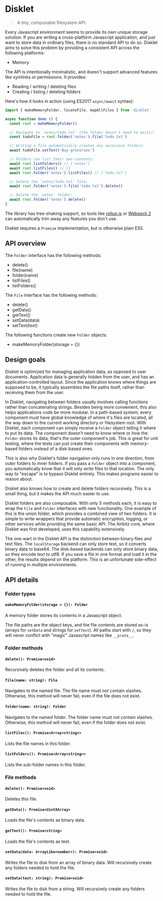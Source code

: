 # Disklet

> A tiny, composable filesystem API.

Every Javascript environment seems to provide its own unique storage solution. If you are writing a cross-platform Javascript application, and just want to store data in ordinary files, there is no standard API to do so. Disklet aims to solve this problem by providing a consistent API across the following platforms:

* Memory

The API is intentionally minimalistic, and doesn't support advanced features like symlinks or permissions. It provides:

* Reading / writing / deleting files
* Creating / listing / deleting folders

Here's how it looks in action (using ES2017 `async/await` syntax):

```javascript
import { makeMemoryFolder, locateFile, mapAllFiles } from 'disklet'

async function demo () {
  const root = makeMemoryFolder()

  // Navigate to `notes/todo.txt` (the folder doesn't need to exist):
  const todoFile = root.folder('notes').file('todo.txt')

  // Writing a file automatically creates any necessary folders:
  await todoFile.setText('Buy groceries')

  // Folders can list their own contents:
  await root.listFolders() // ['notes']
  await root.listFiles() // []
  await root.folder('notes').listFiles() // ['todo.txt']

  // Delete the `notes/todo.txt` file:
  await root.folder('notes').file('todo.txt').delete()

  // Delete the `notes` folder:
  await root.folder('notes').delete()
}
```

The library has tree-shaking support, so tools like [rollup.js](https://rollupjs.org/) or [Webpack 2](https://webpack.js.org/) can automatically trim away any features you don't use.

Disklet requires a `Promise` implementation, but is otherwise plain ES5.

## API overview

The `Folder` interface has the following methods:

* delete()
* file(name)
* folder(name)
* listFiles()
* listFolders()

The `File` interface has the following methods:

* delete()
* getData()
* getText()
* setData(data)
* setText(text)

The following functions create new `Folder` objects:

* makeMemoryFolder(storage = {})

## Design goals

Disklet is optimized for managing application data, as opposed to user documents. Application data is generally hidden from the user, and has an application-controlled layout. Since the application knows where things are supposed to be, it typically assembles the file paths itself, rather than receiving them from the user.

In Disklet, navigating between folders usually involves calling functions rather than concatenating strings. Besides being more convenient, this also helps applications code be more modular. In a path-based system, every component must have global knowledge of where it's files are located, all the way down to the current working directory or filesystem root. With Disklet, each component can simply receive a `Folder` object telling it where to put its data. The component doesn't need to know where or how the `Folder` stores its data; that's the outer component's job. This is great for unit testing, where the tests can just create their components with memory-based folders instead of a disk-based ones.

This is also why Disklet's folder navigation only runs in one direction, from outer folders to inner folders. If you pass a `Folder` object into a component, you automatically know that it will only write files to that location. The only way to "escape" is to bypass Disklet entirely. This makes programs easier to reason about.

Disklet also knows how to create and delete folders recursively. This is a small thing, but it makes the API much easier to use.

Disklet folders are also composable. With only 5 methods each, it is easy to wrap the `File` and `Folder` interfaces with new functionality. One example of this is the union folder, which provides a combined view of two folders. It is simple to write wrappers that provide automatic encryption, logging, or other services while providing the same basic API. The Airbitz core, where Disklet was first developed, uses this capability extensively.

The one wart in the Disklet API is the distinction between binary files and text files. The `localStorage` backend can only store text, so it converts binary data to base64. The disk-based backends can only store binary data, so they encode text to utf8. If you save a file in one format and load it in the other, the results depend on the platform. This is an unfortunate side-effect of running in multiple environments.

## API details

### Folder types

#### `makeMemoryFolder(storage = {}): Folder`

A memory folder stores its contents in a Javascript object.

The file paths are the object keys, and the file contents are stored as-is (arrays for `setData` and strings for `setText`). All paths start with `/`, so they will never conflict with "magic" Javascript names like `__proto__`.

### Folder methods

#### `delete(): Promise<void>`

Recursively deletes the folder and all its contents.

#### `file(name: string): File`

Navigates to the named file. The file name must not contain slashes. Otherwise, this method will never fail, even if the file does not exist.

#### `folder(name: string): Folder`

Navigates to the named folder. The folder name must not contain slashes. Otherwise, this method will never fail, even if the folder does not exist.

#### `listFiles(): Promise<Array<string>>`

Lists the file names in this folder.

#### `listFolders(): Promise<Array<string>>`

Lists the sub-folder names in this folder.

### File methods

#### `delete(): Promise<void>`

Deletes this file.

#### `getData(): Promise<Uint8Array>`

Loads the file's contents as binary data.

#### `getText(): Promise<string>`

Loads the file's contents as text.

#### `setData(data: ArrayLike<number>): Promise<void>`

Writes the file to disk from an array of binary data. Will recursively create any folders needed to hold the file.

#### `setData(text: string): Promise<void>`

Writes the file to disk from a string. Will recursively create any folders needed to hold the file.
